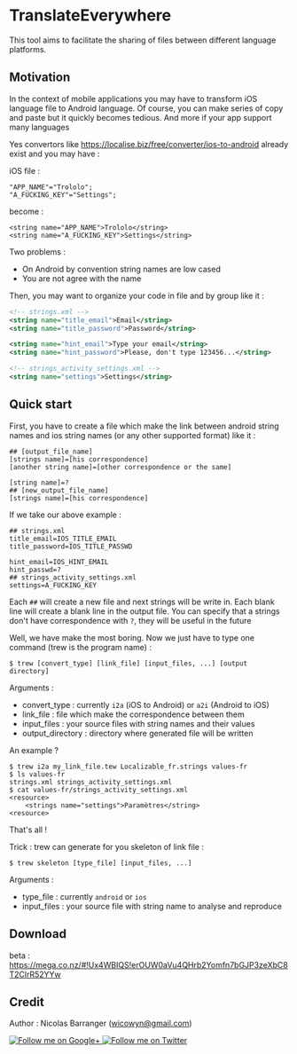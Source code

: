 TranslateEverywhere
===================

This tool aims to facilitate the sharing of files between different language platforms.


## Motivation

In the context of mobile applications you may have to transform iOS language file to Android language. Of course, you can make series of copy and paste but it quickly becomes tedious. And more if your app support many languages

Yes convertors like https://localise.biz/free/converter/ios-to-android already exist and you may have :

iOS file :

```
"APP_NAME"="Trololo";
"A_FUCKING_KEY"="Settings";
```

become :
```
<string name="APP_NAME">Trololo</string>
<string name="A_FUCKING_KEY">Settings</string>
```

Two problems :
* On Android by convention string names are low cased
* You are not agree with the name

 
Then, you may want to organize your code in file and by group like it :
```xml
<!-- strings.xml -->
<string name="title_email">Email</string>
<string name="title_password">Password</string>

<string name="hint_email">Type your email</string>
<string name="hint_password">Please, don't type 123456...</string>
```
```xml
<!-- strings_activity_settings.xml -->
<string name="settings">Settings</string>
```
 
 
## Quick start
 
First, you have to create a file which make the link between android string names and ios string names (or any other supported format) like it :
 
```
## [output_file_name]
[strings name]=[his correspondence]
[another string name]=[other correspondence or the same]

[string name]=?
## [new_output_file_name]
[strings name]=[his correspondence]
```

If we take our above example : 
```
## strings.xml
title_email=IOS_TITLE_EMAIL
title_password=IOS_TITLE_PASSWD

hint_email=IOS_HINT_EMAIL
hint_passwd=?
## strings_activity_settings.xml
settings=A_FUCKING_KEY
```

Each ```##``` will create a new file and next strings will be write in.
Each blank line will create a blank line in the output file.
You can specify that a strings don't have correspondence with ```?```, they will be useful in the future


Well, we have make the most boring. Now we just have to type one command (trew is the program name) : 
```shell
$ trew [convert_type] [link_file] [input_files, ...] [output directory]
```

Arguments : 
* convert_type : currently ```i2a``` (iOS to Android) or ```a2i``` (Android to iOS)
* link_file : file which make the correspondence between them 
* input_files : your source files with string names and their values
* output_directory : directory where generated file will be written


An example ?
```shell
$ trew i2a my_link_file.tew Localizable_fr.strings values-fr
$ ls values-fr
strings.xml strings_activity_settings.xml
$ cat values-fr/strings_activity_settings.xml
<resource>
	<strings name="settings">Paramètres</string>
<resource>
```

That's all !


Trick : trew can generate for you skeleton of link file :
```shell
$ trew skeleton [type_file] [input_files, ...]
```

Arguments :
* type_file : currently ```android``` or ```ios```
* input_files : your source file with string name to analyse and reproduce


## Download

beta : https://mega.co.nz/#!Ux4WBIQS!erOUW0aVu4QHrb2Yomfn7bGJP3zeXbC8T2ClrR52YYw


## Credit
Author : Nicolas Barranger (wicowyn@gmail.com)

<a href="https://plus.google.com/+NicolasBarranger/posts">
  <img alt="Follow me on Google+"
       src="https://github.com/gabrielemariotti/cardslib/raw/master/demo/images/g+64.png" />
</a>
<a href="https://twitter.com/Wicowyn">
  <img alt="Follow me on Twitter"
       src="https://github.com/gabrielemariotti/cardslib/raw/master/demo/images/twitter64.png" />
</a>

